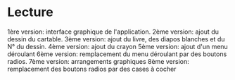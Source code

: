 # Lecture
1ère version: interface graphique de l'application.
2ème version: ajout du dessin du cartable.
3ème version: ajout du livre, des diapos blanches et du N° du dessin.
4ème version: ajout du crayon
5ème version: ajout d'un menu déroulant
6ème version: remplacement du menu déroulant par des boutons radios.
7ème version: arrangements graphiques
8ème version: remplacement des boutons radios par des cases à cocher
